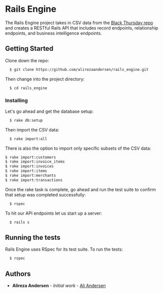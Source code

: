 # Rails Engine

The Rails Engine project takes in CSV data from the [Black Thursday repo](https://github.com/turingschool/curriculum/blob/master/source/projects/black_thursday.markdown)
and creates a RESTful Rails API that includes record endpoints, relationship endpoints,
and business intelligence endpoints.

## Getting Started

Clone down the repo:

```bash
  $ git clone https://github.com/alirezaandersen/rails_engine.git
```

Then change into the project directory:

```bash
  $ cd rails_engine
```

### Installing

Let's go ahead and get the database setup:

```bash
  $ rake db:setup
```

Then import the CSV data:

```bash
  $ rake import:all
```

There is also the option to import only specific subsets of the CSV data:

```bash
$ rake import:customers
$ rake import:invoice_items
$ rake import:invoices
$ rake import:items
$ rake import:merchants
$ rake import:transactions
```

Once the rake task is complete, go ahead and run the test suite to confirm that setup was completed successfully:

```bash
  $ rspec
```

To hit our API endpoints let us start up a server:

```bash
  $ rails s
```

## Running the tests

Rails Engine uses RSpec for its test suite. To run the tests:

```bash
  $ rspec
```

## Authors

* **Alireza Andersen** - *Initial work* - [Ali Andersen](https://github.com/alirezaandersen)
